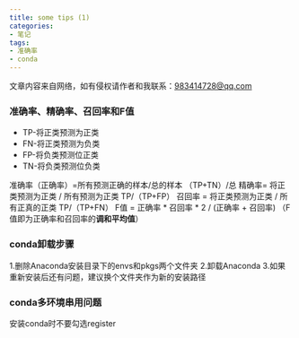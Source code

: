 ```yaml
---
title: some tips (1)
categories:  
- 笔记
tags:
- 准确率
- conda
---
```


文章内容来自网络，如有侵权请作者和我联系：983414728@qq.com

### 准确率、精确率、召回率和F值

- TP-将正类预测为正类
- FN-将正类预测为负类
- FP-将负类预测位正类
- TN-将负类预测位负类

准确率（正确率）=所有预测正确的样本/总的样本  （TP+TN）/总
精确率=  将正类预测为正类 / 所有预测为正类 TP/（TP+FP）
召回率 = 将正类预测为正类 / 所有正真的正类 TP/（TP+FN）
F值 = 正确率 * 召回率 * 2 / (正确率 + 召回率) （F 值即为正确率和召回率的**调和平均值**）

### conda卸载步骤

1.删除Anaconda安装目录下的envs和pkgs两个文件夹
2.卸载Anaconda
3.如果重新安装后还有问题，建议换个文件夹作为新的安装路径

### conda多环境串用问题

安装conda时不要勾选register

